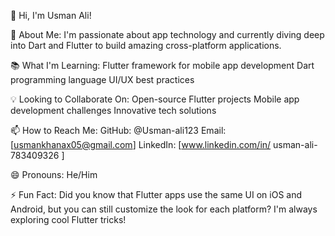 👋 Hi, I'm Usman Ali!

🚀 About Me:
I'm passionate about app technology and currently diving deep into Dart and Flutter to build amazing cross-platform applications.

📚 What I'm Learning:
Flutter framework for mobile app development
Dart programming language
UI/UX best practices

💡 Looking to Collaborate On:
Open-source Flutter projects
Mobile app development challenges
Innovative tech solutions

📫 How to Reach Me:
GitHub: @Usman-ali123
Email: [usmankhanax05@gmail.com]
LinkedIn: [www.linkedin.com/in/
usman-ali-783409326
]

😄 Pronouns: He/Him

⚡ Fun Fact:
Did you know that Flutter apps use the same UI on iOS and Android, but you can still customize the look for each platform? I'm always exploring cool Flutter tricks!


<!---
Usman-ali123/Usman-ali123 is a ✨ special ✨ repository because its `README.md` (this file) appears on your GitHub profile.
You can click the Preview link to take a look at your changes.
--->
